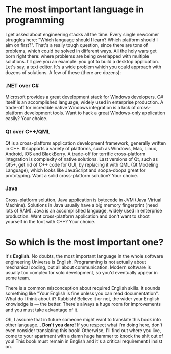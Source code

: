 # The most important language in programming

I get asked about engineering stacks all the time. Every single newcomer struggles here: "Which language should I learn? Which platform should I aim on first?". That's a really tough question, since there are tons of problems, which could be solved in different ways. All the holy wars get born right there: where problems are being overlapped with multiple solutions. I'll give you an example: you got to build a desktop application. Let's say, a text editor. It's a wide problem which you could approach with dozens of solutions. A few of these (there are dozens):

### .NET over C&#35;
Microsoft provides a great development stack for Windows developers. C# itself is an accomplished language, widely used in enterprise production. A trade-off for incredible native Windows integration is a lack of cross-platform development tools. Want to hack a great Windows-only application easily? Your choice.

### Qt over C++/QML
Qt is a cross-platform application development framework, generally written in C++. It supports a variety of platforms, such as Windows, Mac, Linux, Android, iOS and BlackBerry. A trade-off for terrific cross-platform integration is complexity of native solutions. Last versions of Qt, such as Qt5+, get rid of C++ code for GUI, by replacing it with QML (Qt Modeling Language), which looks like JavaScript and soopa-doopa great for prototyping. Want a solid cross-platform solution? Your choice.

### Java
Cross-platform solution, Java application is bytecode in JVM (Java Virtual Machine). Solutions in Java usually have a big memory fingerprint (need lots of RAM). Java is an accomplished language, widely used in enterprise production. Want cross-platform application and don't want to shoot yourself in the foot with C++? Your choice.

# So which is the most important one?

It's **English**. No doubts, the most important language in the whole software engineering Universe is English. Programming is not actually about mechanical coding, but all about communication. Modern software is usually too complex for solo development, so you'd eventually appear in some team.

There is a common misconception about required English skills. It sounds something like "Your English is fine unless you can read documentation". What do I think about it? Rubbish! Believe it or not, the wider your English knowledge is — the better. There's always a huge room for improvements and you must take advantage of it.

Oh, I assume that in future someone might want to translate this book into other language... **Don't you dare!** If you respect what I'm doing here, don't even consider translating this book! Otherwise, I'll find out where you live, come to your apartment with a damn huge hammer to knock the shit out of you! This book must remain in English and it's a critical requirement I insist on.
